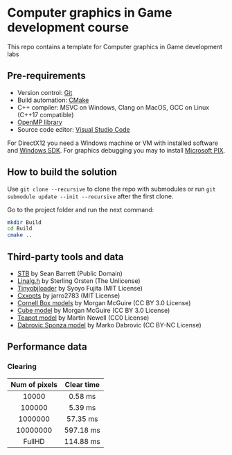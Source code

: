 # Computer graphics in Game development course

This repo contains a template for Computer graphics in Game development labs

## Pre-requirements

- Version control: [Git](https://git-scm.com/)
- Build automation: [CMake](https://cmake.org/download/)
- C++ compiler: MSVC on Windows, Clang on MacOS, GCC on Linux (C++17 compatible)
- [OpenMP library](https://www.openmp.org/)
- Source code editor: [Visual Studio Code](https://code.visualstudio.com/Download)

For DirectX12 you need a Windows machine or VM with installed software and [Windows SDK](https://developer.microsoft.com/en-us/windows/downloads/windows-sdk/).
For graphics debugging you may to install [Microsoft PIX](https://devblogs.microsoft.com/pix/download/).

## How to build the solution

Use `git clone --recursive` to clone the repo with submodules or run `git submodule update --init --recursive` after the first clone.

Go to the project folder and run the next command:

```sh
mkdir Build
cd Build
cmake ..
```

## Third-party tools and data

- [STB](https://github.com/nothings/stb) by Sean Barrett (Public Domain)
- [Linalg.h](https://github.com/sgorsten/linalg) by Sterling Orsten (The Unlicense)
- [Tinyobjloader](https://github.com/syoyo/tinyobjloader) by Syoyo Fujita (MIT License)
- [Cxxopts](https://github.com/jarro2783/cxxopts) by jarro2783 (MIT License)
- [Cornell Box models](https://casual-effects.com/g3d/data10/index.html#) by Morgan McGuire (CC BY 3.0 License)
- [Cube model](https://casual-effects.com/g3d/data10/index.html#) by Morgan McGuire (CC BY 3.0 License)
- [Teapot model](https://casual-effects.com/g3d/data10/common/model/teapot/teapot.zip) by Martin Newell (CC0 License)
- [Dabrovic Sponza model](https://casual-effects.com/g3d/data10/index.html#) by Marko Dabrovic (CC BY-NC License)

## Performance data

### Clearing

| Num of pixels | Clear time |
|:-------------:|:----------:|
| 10000         | 0.58 ms    |
| 100000        | 5.39 ms    |
| 1000000       | 57.35 ms   |
| 10000000      | 597.18 ms  |
| FullHD        | 114.88 ms  |
